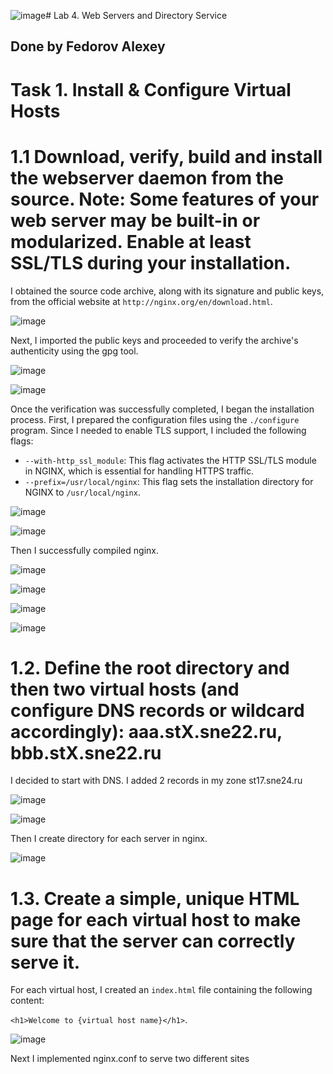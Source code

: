 ![image](https://github.com/user-attachments/assets/0e843ff3-fc37-4bf4-8293-8124840d842b)# Lab 4. Web Servers and Directory Service

## Done by Fedorov Alexey

# Task 1. Install & Configure Virtual Hosts

# 1.1 Download, verify, build and install the webserver daemon from the source. Note: Some features of your web server may be built-in or modularized. Enable at least SSL/TLS during your installation.

I obtained the source code archive, along with its signature and public keys, from the official website at `http://nginx.org/en/download.html`.

![image](https://github.com/user-attachments/assets/f709a0ed-3eca-4bef-8938-4a0a8995bb8d)

Next, I imported the public keys and proceeded to verify the archive's authenticity using the gpg tool.

![image](https://github.com/user-attachments/assets/33b387cb-5925-4114-ba0f-609ad70eb97c)

![image](https://github.com/user-attachments/assets/641d428a-6da6-487c-ae71-636d967f2bc0)

Once the verification was successfully completed, I began the installation process. First, I prepared the configuration files using the `./configure` program. Since I needed to enable TLS support, I included the following flags:

- `--with-http_ssl_module`: This flag activates the HTTP SSL/TLS module in NGINX, which is essential for handling HTTPS traffic.
- `--prefix=/usr/local/nginx`: This flag sets the installation directory for NGINX to `/usr/local/nginx`.

![image](https://github.com/user-attachments/assets/cc60ef2e-c346-4d67-a24d-cb0c51d0c7da)

![image](https://github.com/user-attachments/assets/e01f21ad-381e-49bd-a867-30547b6f8d9c)

Then I successfully compiled nginx.

![image](https://github.com/user-attachments/assets/74c47533-84ab-40a7-8573-628e60441cbe)

![image](https://github.com/user-attachments/assets/4b61399f-e616-43e4-8b83-f69c317d54e9)

![image](https://github.com/user-attachments/assets/a704b1b9-3157-497c-8797-6cecb2444274)

![image](https://github.com/user-attachments/assets/1081df52-a5bc-42d5-89f6-b41ce48c3c07)


# 1.2. Define the root directory and then two virtual hosts (and configure DNS records or wildcard accordingly): aaa.stX.sne22.ru, bbb.stX.sne22.ru

I decided to start with DNS. I added 2 records in my zone st17.sne24.ru

![image](https://github.com/user-attachments/assets/83721768-8c45-4d04-8fb1-e7754ad942c2)

![image](https://github.com/user-attachments/assets/690544e1-4899-4d1f-868b-cea188eb49ce)

Then I create directory for each server in nginx.

![image](https://github.com/user-attachments/assets/b389b7d7-0ded-4243-a5e1-39fbb0cff2a2)

# 1.3. Create a simple, unique HTML page for each virtual host to make sure that the server can correctly serve it.

For each virtual host, I created an `index.html` file containing the following content:  

`<h1>Welcome to {virtual host name}</h1>`.

![image](https://github.com/user-attachments/assets/01ed1f5b-1b3f-45b6-9c80-b813136602d9)

Next I implemented nginx.conf to serve two different sites



